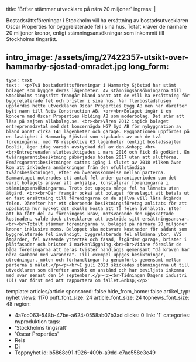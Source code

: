title: 'Brf:er stämmer utvecklare på nära 20 miljoner'
ingress: |
  <p>Bostadsrättsföreningar i Stockholm vill ha ersättning av bostadsutvecklaren Oscar Properties för byggrelaterade fel i sina hus. Totalt kräver de närmare 20 miljoner kronor, enligt stämningsansökningar som inkommit till Stockholms tingsrätt.
  </p>
  
intro_image: /assets/img/27422357-utsikt-over-hammarby-sjostad-omradet.jpg
long_form:
  -
    type: text
    text: '<p>Två bostadsrättsföreningar i Hammarby Sjöstad har stämt bolaget som byggde deras lägenheter. Av stämningsansökningarna till Stockholms tingsrätt framgår bland annat att de vill ha ersättning för byggrelaterade fel och brister i sina hus. När flerbostadshusen uppfördes hette utvecklaren Oscar Properties Bygg AB men har därefter bytt namn till Reis Construction AB. <br><br>Bolaget ingår i en koncern med Oscar Properties Holding AB som moderbolag. Det står att läsa på sajten allabolag.se. <br><br>Våren 2012 ingick bolaget entreprenadavtal med det koncernägda HG7 Syd AB för nybyggnation av bland annat cirka 141 lägenheter och garage. Byggnationen uppfördes på en fastighet i Hammarby Sjöstad som styckades av och de två föreningarna, med 78 respektive 63 lägenheter (enligt bostadssajten Booli), äger idag varsin avstyckad del av den.&nbsp; <br><br>Entreprenaden slutbesiktigades i mars 2016 och fick då godkänt. En tvåårsgarantibesiktning påbörjades hösten 2017 utan att slutföras. Femårsgarantibesiktningen sattes igång i slutet av 2018 vilken även kom att inkludera anmärkningar från den ofullständiga tvåårsbesiktningen, efter en överenskommelse mellan parterna. Sammantaget noterades ett antal fel under garantiperioden som det varit bolagets ansvar att avhjälpa, konstaterar föreningarna i stämningsansökningarna. Trots det uppges många fel ha lämnats utan åtgärd. <br><br>Där framgår också att bolaget föreslagit att betala ut en fast ersättning till föreningarna om de själva vill låta åtgärda felen. Därefter har ett oberoende besiktningsföretag anlitats för att uppskatta hur mycket det skulle kosta att få felen avhjälpta. Efter att ha fått del av föreningens krav, motsvarande den uppskattade kostnaden, valde dock utvecklaren att bestrida sitt ersättningsansvar. <br><br>Totalt stämmer föreningarna nu bolaget på närmare 20 miljoner kronor inklusive moms. Beloppet ska motsvara kostnader för sådant som byggrelaterade fel invändigt, byggrelaterade fel allmänna ytor, VVS åtgärder, fel avseende yttertak och fasad, åtgärder garage, brister i plåtfasader och brister i markanläggning.<br><br>Vidare föreslår de båda föreningarna att deras tvister handläggs gemensamt "då kraven har nära samband med varandra". Till exempel uppges besiktningar, utredningar, möten och förhandlingar ha genomförts gemensamt mellan parterna i målet.</p><p><br>I juli 2023 skickades stämningarna ut till utvecklaren som därefter ansökt om anstånd och har beviljats inkomma med svar senast den 14 september.</p><p><br>Tidningen Dagens industri (Di) var först med att rapportera om fallet.&nbsp;</p>'
template: articles/article
sponsored: false
hide_from_home: false
artikel_typ: nyhet
views: 1170
puff_font_size: 24
article_font_size: 24
topnews_font_size: 48
region:
  - 4a7cc063-548b-47be-a624-0558ab07b3ad
clicks: 0
link: '1'
categories: nyproduktion
tags:
  - 'Stockholms tingsrätt'
  - 'Oscar Properties'
  - Reis
  - Di
  - Toppnyhet
id: b5868c91-f926-409b-a9dd-e7ae558e3e49
